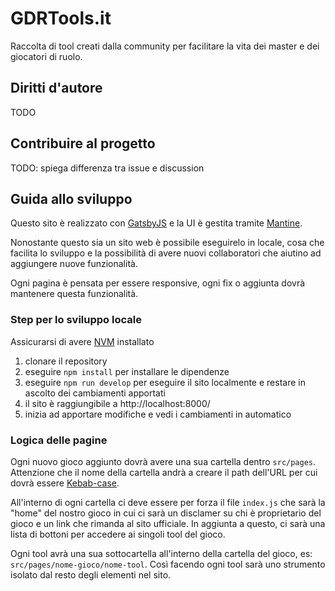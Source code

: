 # GDRTools.it
Raccolta di tool creati dalla community per facilitare la vita dei master e dei giocatori di ruolo.

## Diritti d'autore
TODO

## Contribuire al progetto
TODO: spiega differenza tra issue e discussion


## Guida allo sviluppo
Questo sito è realizzato con [GatsbyJS](https://www.gatsbyjs.com/) e la UI è gestita tramite [Mantine](https://mantine.dev).

Nonostante questo sia un sito web è possibile eseguirelo in locale, cosa che facilita lo sviluppo e la possibilità di avere nuovi collaboratori che aiutino ad aggiungere nuove funzionalità.

Ogni pagina è pensata per essere responsive, ogni fix o aggiunta dovrà mantenere questa funzionalità.

### Step per lo sviluppo locale
Assicurarsi di avere [NVM](https://github.com/nvm-sh/nvm) installato
1. clonare il repository
2. eseguire `npm install` per installare le dipendenze
3. eseguire `npm run develop` per eseguire il sito localmente e restare in ascolto dei cambiamenti apportati
4. il sito è raggiungibile a http://localhost:8000/
5. inizia ad apportare modifiche e vedi i cambiamenti in automatico

### Logica delle pagine
Ogni nuovo gioco aggiunto dovrà avere una sua cartella dentro `src/pages`. Attenzione che il nome della cartella andrà a creare il path dell'URL per cui dovrà essere [Kebab-case](https://it.wikipedia.org/wiki/Kebab_case).

All'interno di ogni cartella ci deve essere per forza il file `index.js` che sarà la "home" del nostro gioco in cui ci sarà un disclamer su chi è proprietario del gioco e un link che rimanda al sito ufficiale. In aggiunta a questo, ci sarà una lista di bottoni per accedere ai singoli tool del gioco.

Ogni tool avrà una sua sottocartella all'interno della cartella del gioco, es: `src/pages/nome-gioco/nome-tool`. Così facendo ogni tool sarà uno strumento isolato dal resto degli elementi nel sito.

